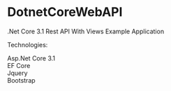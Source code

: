 # DotnetCoreWebAPI
.Net Core 3.1 Rest API With Views Example Application

Technologies:

Asp.Net Core 3.1  
EF Core  
Jquery  
Bootstrap
